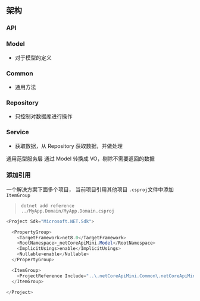 ## 架构

### API

### Model
* 对于模型的定义

### Common
* 通用方法

### Repository
* 只控制对数据库进行操作

### Service
* 获取数据，从 Repository 获取数据，并做处理

通用范型服务层
通过 Model 转换成 VO，剔除不需要返回的数据


### 添加引用
一个解决方案下面多个项目，
当前项目引用其他项目
<code>.csproj</code>文件中添加<code>ItemGroup</code>
   
> <code>dotnet add reference ../MyApp.Domain/MyApp.Domain.csproj</code>

```c#
<Project Sdk="Microsoft.NET.Sdk">

  <PropertyGroup>
    <TargetFramework>net8.0</TargetFramework>
    <RootNamespace>_netCoreApiMini.Model</RootNamespace>
    <ImplicitUsings>enable</ImplicitUsings>
    <Nullable>enable</Nullable>
  </PropertyGroup>

  <ItemGroup>
    <ProjectReference Include="..\.netCoreApiMini.Common\.netCoreApiMini.Common.csproj" />
  </ItemGroup>

</Project>

```